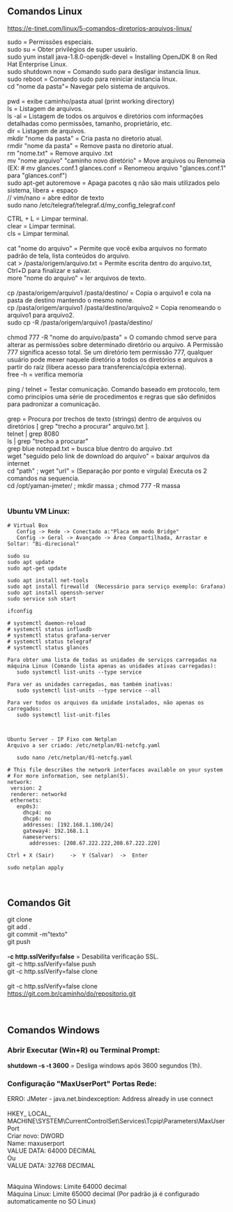 ## Comandos Linux
https://e-tinet.com/linux/5-comandos-diretorios-arquivos-linux/

sudo = Permissões especiais. <br/>
sudo su = Obter privilégios de super usuário. <br/>
sudo yum install java-1.8.0-openjdk-devel  = Installing OpenJDK 8 on Red Hat Enterprise Linux.<br/>
sudo shutdown now = Comando sudo para desligar instancia linux. <br/>
sudo reboot = Comando sudo para reiniciar instancia linux. <br/>
cd "nome da pasta"= Navegar pelo sistema de arquivos. <br/>
 <br/>
pwd = exibe caminho/pasta atual (print working directory) <br/>
ls = Listagem de arquivos. <br/>
ls -al = Listagem de todos os arquivos e diretórios com informações detalhadas como permissões, tamanho, proprietário, etc. <br/>
dir = Listagem de arquivos. <br/>
mkdir "nome da pasta" = Cria pasta no diretorio atual. <br/>
rmdir "nome da pasta" = Remove pasta no diretorio atual. <br/>
rm "nome.txt" = Remove arquivo .txt <br/>
mv "nome arquivo" "caminho novo diretório" = Move arquivos ou Renomeia (EX: # mv glances.conf.1 glances.conf = Renomeou arquivo "glances.conf.1" para "glances.conf") <br/>
sudo apt-get autoremove = Apaga pacotes q não são mais utilizados pelo sistema, libera + espaço <br/>
// vim/nano = abre editor de texto <br/>
sudo nano /etc/telegraf/telegraf.d/my_config_telegraf.conf <br/>

CTRL + L = Limpar terminal. <br/>
clear = Limpar terminal. <br/>
cls = Limpar terminal. <br/>
 <br/>
cat "nome do arquivo" = Permite que você exiba arquivos no formato padrão de tela, lista conteúdos do arquivo. <br/>
cat > /pasta/origem/arquivo.txt = Permite escrita dentro do arquivo.txt, Ctrl+D para finalizar e salvar. <br/>
more "nome do arquivo" = ler arquivos de texto. <br/>
 <br/>
cp /pasta/origem/arquivo1 /pasta/destino/ = Copia o arquivo1 e cola na pasta de destino mantendo o mesmo nome. <br/>
cp /pasta/origem/arquivo1 /pasta/destino/arquivo2 = Copia renomeando o arquivo1 para arquivo2. <br/>
sudo cp -R /pasta/origem/arquivo1 /pasta/destino/ <br/>
 <br/>
chmod 777 -R "nome do arquivo/pasta" = O comando chmod serve para alterar as permissões sobre determinado diretório ou arquivo. A Permissão 777 significa acesso total. Se um diretório tem permissão 777, qualquer usuário pode mexer naquele diretório a todos os diretórios e arquivos a partir do raíz (libera acesso para transferencia/cópia externa). <br/>
free -h = verifica memoria <br/>
<br/>
ping / telnet = Testar comunicação. Comando baseado em protocolo, tem como princípios uma série de procedimentos e regras que são definidos para padronizar a comunicação. <br/>
 <br/>
grep = Procura por trechos de texto (strings) dentro de arquivos ou diretórios [ grep "trecho a procurar" arquivo.txt ]. <br/>
	telnet | grep 8080 <br/>
	ls | grep "trecho a procurar" <br/>
	grep blue notepad.txt = busca blue dentro do arquivo .txt <br/>
wget "seguido pelo link de download do arquivo" = baixar arquivos da internet <br/>
cd "path" ; wget "url" = (Separação por ponto e vírgula) Executa os 2 comandos na sequencia.<br/>
cd /opt/yaman-jmeter/ ; mkdir massa ; chmod 777 -R massa<br/>
 <br/>
 
 ### Ubuntu VM Linux:
 ```
# Virtual Box 
	Config -> Rede -> Conectado a:"Placa em modo Bridge"
	Config -> Geral -> Avançado -> Área Compartilhada, Arrastar e Soltar: "Bi-direcional"

sudo su
sudo apt update
sudo apt-get update

sudo apt install net-tools
sudo apt install firewalld	(Necessário para serviço exemplo: Grafana)
sudo apt install openssh-server
sudo service ssh start

ifconfig

# systemctl daemon-reload
# systemctl status influxdb
# systemctl status grafana-server
# systemctl status telegraf
# systemctl status glances

Para obter uma lista de todas as unidades de serviços carregadas na máquina Linux (Comando lista apenas as unidades ativas carregadas):
	sudo systemctl list-units --type service

Para ver as unidades carregadas, mas também inativas:
	sudo systemctl list-units --type service --all

Para ver todos os arquivos da unidade instalados, não apenas os carregados:
	sudo systemctl list-unit-files



Ubuntu Server - IP Fixo com Netplan
Arquivo a ser criado: /etc/netplan/01-netcfg.yaml

	sudo nano /etc/netplan/01-netcfg.yaml

# This file describes the network interfaces available on your system
# For more information, see netplan(5).
network:
  version: 2
  renderer: networkd
  ethernets:
    enp0s3:
      dhcp4: no
      dhcp6: no
      addresses: [192.168.1.100/24]
      gateway4: 192.168.1.1
      nameservers:
        addresses: [208.67.222.222,208.67.222.220]

Ctrl + X (Sair) 	->	Y (Salvar)	->	Enter

sudo netplan apply
 ```
 <br/>
 
## Comandos Git
git clone <br/>
git add . <br/>
git commit -m"texto" <br/>
git push <br/>
 <br/>
**-c http.sslVerify=false** = Desabilita verificação SSL. <br/>
git -c http.sslVerify=false push <br/>
git -c http.sslVerify=false clone <br/>
 <br/>
git -c http.sslVerify=false clone https://git.com.br/caminho/do/repositorio.git <br/>
 <br/>
 <br/>
 
## Comandos Windows

### Abrir Executar (Win+R) ou Terminal Prompt:
**shutdown -s -t 3600** = Desliga windows após 3600 segundos (1h). <br/>


### Configuração "MaxUserPort" Portas Rede:
ERRO: JMeter - java.net.bindexception: Address already in use connect<br/>
<br/>
HKEY_ LOCAL_ MACHINE\SYSTEM\CurrentControlSet\Services\Tcpip\Parameters\MaxUserPort<br/>
Criar novo: DWORD<br/>
Name: maxuserport<br/>
VALUE DATA: 64000 DECIMAL<br/>
Ou<br/>
VALUE DATA: 32768 DECIMAL<br/>
<br/>

Máquina Windows: Limite 64000 decimal<br/>
Máquina Linux: Limite 65000 decimal (Por padrão já é configurado automaticamente no SO Linux)<br/>
